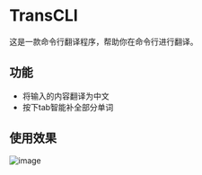 # TransCLI

这是一款命令行翻译程序，帮助你在命令行进行翻译。

## 功能
   - 将输入的内容翻译为中文
   - 按下tab智能补全部分单词

## 使用效果
![image](https://github.com/user-attachments/assets/e8d910be-74b1-4213-bf86-172ee884cfe9)

